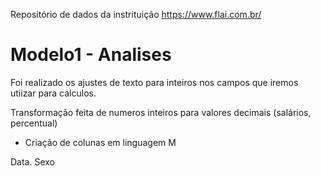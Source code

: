 Repositório de dados da instrituição  https://www.flai.com.br/

#  Modelo1 - Analises

Foi realizado os ajustes de texto para inteiros nos campos que iremos utiizar para calculos.

Transformação feita de numeros inteiros para valores decimais (salários, percentual)

 * Criação de colunas em linguagem M
 
Data.
Sexo





  
  
 
